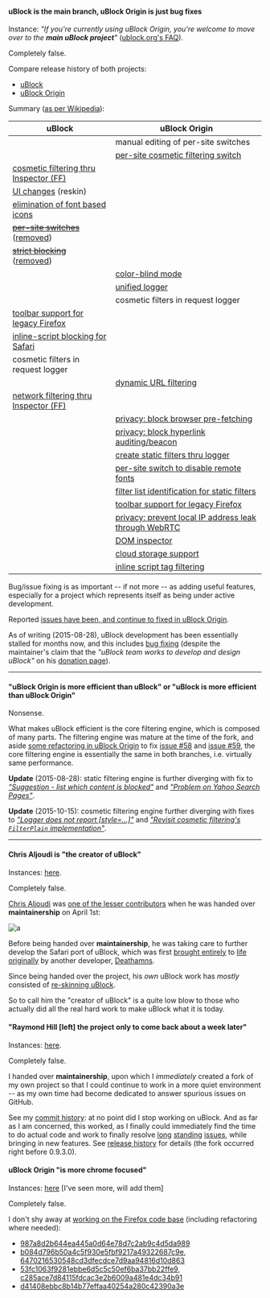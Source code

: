 #### uBlock is the main branch, uBlock Origin is just bug fixes

Instance: _"If you're currently using uBlock Origin, you're welcome to move over to the **main uBlock project**"_ ([ublock.org's FAQ](https://www.ublock.org/faq/)).

Completely false.

Compare release history of both projects:
- [uBlock](https://github.com/chrisaljoudi/uBlock/releases)
- [uBlock Origin](https://github.com/gorhill/uBlock/releases)

Summary ([as per Wikipedia](https://en.wikipedia.org/wiki/UBlock)):

| uBlock | uBlock Origin |
|--------|---------------|
| | manual editing of per-site switches |
| | [per-site cosmetic filtering switch](https://github.com/gorhill/uBlock/wiki/Quick-guide:-popup-user-interface#no-cosmetic-filtering) |
| [cosmetic filtering thru Inspector (FF)](https://github.com/chrisaljoudi/uBlock/issues/1211#issuecomment-91652206) | |
| [UI changes](https://github.com/chrisaljoudi/uBlock/releases/tag/0.9.3.5) (reskin) | |
| [elimination of font based icons](https://github.com/chrisaljoudi/uBlock/issues/1181) | |
| [~~per-site switches~~](https://github.com/chrisaljoudi/uBlock/issues/1306) ([removed](https://github.com/chrisaljoudi/uBlock/commit/fa3666f85d7dddfc274f6f27d20c6787d8bc43b8#diff-305c2fdde2804d752c9bfde050f38df9)) | |
| [~~strict blocking~~](https://github.com/chrisaljoudi/uBlock/issues/1306) ([removed](https://github.com/chrisaljoudi/uBlock/commit/fa3666f85d7dddfc274f6f27d20c6787d8bc43b8#diff-6e66de32e163ae59682ad852a7ca3762)) | |
| | [color-blind mode](https://github.com/chrisaljoudi/uBlock/issues/467#issuecomment-95177219) |
| | [unified logger](https://github.com/gorhill/uBlock/wiki/The-logger) |
| | cosmetic filters in request logger |
| [toolbar support for legacy Firefox](https://github.com/chrisaljoudi/uBlock/pull/1321) | |
| [inline-script blocking for Safari](https://github.com/chrisaljoudi/uBlock/commit/82118cb075732549289d3accb8cf3ea6d9f9d9fc) | |
| cosmetic filters in request logger | |
| | [dynamic URL filtering](https://github.com/gorhill/uBlock/wiki/Dynamic-URL-filtering) |
| [network filtering thru Inspector (FF)](https://github.com/chrisaljoudi/uBlock/pull/1324) |
| | [privacy: block browser pre-fetching](https://github.com/gorhill/uBlock/wiki/Dashboard:-Settings#disable-pre-fetching) |
| | [privacy: block hyperlink auditing/beacon](https://github.com/gorhill/uBlock/wiki/Dashboard:-Settings#disable-hyperlink-auditingbeacon) |
| | [create static filters thru logger](https://github.com/gorhill/uBlock/wiki/The-logger#static-network-filters) |
| | [per-site switch to disable remote fonts](https://github.com/gorhill/uBlock/wiki/Quick-guide:-popup-user-interface#no-remote-fonts) |
| | [filter list identification for static filters](https://github.com/gorhill/uBlock/wiki/The-logger#finding-from-which-lists-a-static-filter-originates) |
| | [toolbar support for legacy Firefox](https://github.com/gorhill/uBlock/issues/264)  |
| | [privacy: prevent local IP address leak through WebRTC](https://github.com/gorhill/uBlock/wiki/Dashboard:-Settings#prevent-webrtc-from-leaking-local-ip-address)  |
| | [DOM inspector](https://github.com/gorhill/uBlock/releases/tag/1.0.0.0)  |
| | [cloud storage support](https://github.com/gorhill/uBlock/wiki/Cloud-storage)  |
| | [inline script tag filtering](https://github.com/gorhill/uBlock/wiki/Inline-script-tag-filtering) |

Bug/issue fixing is as important -- if not more -- as adding useful features, especially for a project which represents itself as being under active development.

Reported [issues have been, and continue to fixed in uBlock Origin](https://github.com/gorhill/uBlock/issues?q=is%3Aissue+is%3Aclosed+sort%3Aupdated-desc).

As of writing (2015-08-28), uBlock development has been essentially stalled for months now, and this includes [bug fixing](https://github.com/chrisaljoudi/uBlock/issues?q=is%3Aissue+is%3Aclosed+sort%3Aupdated-desc) (despite the maintainer's claim that the _"uBlock team works to develop and design uBlock"_ on his [donation page](https://donorbox.org/ublock)).

***

#### "uBlock Origin is more efficient than uBlock" or "uBlock is more efficient than uBlock Origin"

Nonsense.

What makes uBlock efficient is the core filtering engine, which is composed of many parts. The filtering engine was mature at the time of the fork, and aside [some refactoring in uBlock Origin](https://github.com/gorhill/uBlock/commit/2234933b82d1c17af42ba574b6515937c7515029#diff-522a16ddeed280252d7c3a351261b441) to fix [issue #58](https://github.com/gorhill/uBlock/issues/58) and [issue #59](https://github.com/gorhill/uBlock/issues/59), the core filtering engine is essentially the same in both branches, i.e. virtually same performance.

**Update** (2015-08-28): static filtering engine is further diverging with fix to [_"Suggestion - list which content is blocked"_](https://github.com/gorhill/uBlock/issues/58) and [_"Problem on Yahoo Search Pages"_](https://github.com/gorhill/uBlock/issues/621).

**Update** (2015-10-15): cosmetic filtering engine further diverging with fixes to [_"Logger does not report [style=...]"_](https://github.com/gorhill/uBlock/issues/435) and [_"Revisit cosmetic filtering's `FilterPlain` implementation"_](https://github.com/gorhill/uBlock/issues/711).

***

#### Chris Aljoudi is "the creator of uBlock"

Instances: [here](https://twitter.com/thenickde/status/614503721590898688).

Completely false.

[Chris Aljoudi](https://github.com/chrisaljoudi) was [one of the lesser contributors](https://github.com/gorhill/uBlock/graphs/contributors) when he was handed over **maintainership** on April 1st:

![a](https://cloud.githubusercontent.com/assets/585534/8421391/cbd59f96-1e9b-11e5-886d-278a00a32792.png)

Before being handed over **maintainership**, he was taking care to further develop the Safari port of uBlock, which was first [brought entirely](https://github.com/gorhill/uBlock/commits/master/platform/safari?page=3) to [life originally](https://github.com/gorhill/uBlock/commits/98464a56fe4fa2a28372018640d648a1f772ea36/meta/safariextz) by another developer, [Deathamns](https://github.com/Deathamns).

Since being handed over the project, his _own_ uBlock work has _mostly_ consisted of [re-skinning uBlock](https://github.com/chrisaljoudi/uBlock/releases).

So to call him the "creator of uBlock" is a quite low blow to those who actually did all the real hard work to make uBlock what it is today.

#### "Raymond Hill [left] the project only to come back about a week later"

Instances: [here](http://ubuntuforums.org/showthread.php?t=2284427).

Completely false.

I handed over **maintainership**, upon which I _immediately_ created a fork of my own project so that I could continue to work in a more quiet environment -- as my own time had become dedicated to answer spurious issues on GitHub.

See my [commit history](https://github.com/gorhill/uBlock/commits/master): at no point did I stop working on uBlock. And as far as I am concerned, this worked, as I finally could immediately find the time to do actual code and work to finally resolve [long](https://github.com/gorhill/uBlock/issues/58) [standing](https://github.com/chrisaljoudi/uBlock/issues/68) [issues](https://github.com/chrisaljoudi/uBlock/issues/308), while bringing in new features. See [release history](https://github.com/gorhill/uBlock/releases) for details (the fork occurred right before 0.9.3.0).

#### uBlock Origin "is more chrome focused"

Instances: [here](https://addons.mozilla.org/en-US/firefox/addon/ublock-origin/reviews/722444/) [I've seen more, will add them]

Completely false.

I don't shy away at [working on the Firefox code base](https://github.com/gorhill/uBlock/commits/master/platform/firefox) (including refactoring where needed):
- [987a8d2b644ea445a0d64e78d7c2ab9c4d5da989](https://github.com/gorhill/uBlock/commit/987a8d2b644ea445a0d64e78d7c2ab9c4d5da989)
- [b084d796b50a4c5f930e5fbf9217a49322687c9e](https://github.com/gorhill/uBlock/commit/b084d796b50a4c5f930e5fbf9217a49322687c9e), [6470216530548cd3dfecdce7d9aa94816d10d863](https://github.com/gorhill/uBlock/commit/6470216530548cd3dfecdce7d9aa94816d10d863)
- [53fc1063f9281ebbe6d5c5c50ef6ba37bb22ffe9](https://github.com/gorhill/uBlock/commit/53fc1063f9281ebbe6d5c5c50ef6ba37bb22ffe9), [c285ace7d84115fdcac3e2b6009a481e4dc34b91](https://github.com/gorhill/uBlock/commit/c285ace7d84115fdcac3e2b6009a481e4dc34b91)
- [d41408ebbc8b14b77effaa40254a280c42390a3e](https://github.com/gorhill/uBlock/commit/d41408ebbc8b14b77effaa40254a280c42390a3e)